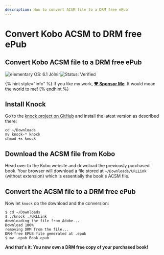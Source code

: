 ```yaml
---
description: How to convert ACSM file to a DRM free ePub
---
```


# Convert Kobo ACSM to DRM free ePub

## Convert Kobo ACSM file to a DRM free ePub

<img src="https://img.shields.io/badge/elementary%C2%A0OS-6%20J%C3%B3lnir-007aff" alt="elementary OS: 6.1 Jólnir" data-size="original"><img src="https://img.shields.io/badge/status-verified-58c633" alt="Status: Verified" data-size="original">

{% hint style="info" %}
If you like my work, [**❤️ Sponsor Me**](https://github.com/sponsors/marbetschar). It would mean the world to me!
{% endhint %}

## Install Knock

Go to the [knock project on GitHub](https://github.com/BentonEdmondson/knock) and install the latest version as described there:

```
cd ~/Downloads
mv knock-* knock
chmod +x knock
```

## Download the ACSM file from Kobo

Head over to the Kobo website and download the previously purchased book. Your browser will download a file stored at `~/Downloads/URLLink` (without extension) which is essentially the book's ACSM file.

## Convert the ACSM file to a DRM free ePub

Now let `knock` do the download and the conversion:

```
$ cd ~/Downloads
$ ./knock ./URLLink
downloading the file from Adobe...
Download 100%
removing DRM from the file...
DRM-free EPUB file generated at .epub
$ mv .epub Book.epub
```

**And that's it: You now own a DRM free copy of your purchased book!**
